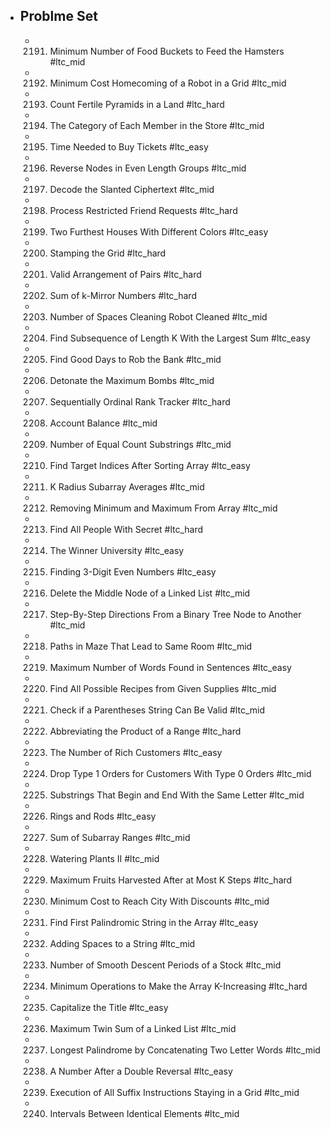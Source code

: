 - ## Problme Set
	- 2191. Minimum Number of Food Buckets to Feed the Hamsters #ltc_mid
	- 2192. Minimum Cost Homecoming of a Robot in a Grid #ltc_mid
	- 2193. Count Fertile Pyramids in a Land #ltc_hard
	- 2194. The Category of Each Member in the Store #ltc_mid
	- 2195. Time Needed to Buy Tickets #ltc_easy
	- 2196. Reverse Nodes in Even Length Groups #ltc_mid
	- 2197. Decode the Slanted Ciphertext #ltc_mid
	- 2198. Process Restricted Friend Requests #ltc_hard
	- 2199. Two Furthest Houses With Different Colors #ltc_easy
	- 2200. Stamping the Grid #ltc_hard
	- 2201. Valid Arrangement of Pairs #ltc_hard
	- 2202. Sum of k-Mirror Numbers #ltc_hard
	- 2203. Number of Spaces Cleaning Robot Cleaned #ltc_mid
	- 2204. Find Subsequence of Length K With the Largest Sum #ltc_easy
	- 2205. Find Good Days to Rob the Bank #ltc_mid
	- 2206. Detonate the Maximum Bombs #ltc_mid
	- 2207. Sequentially Ordinal Rank Tracker #ltc_hard
	- 2208. Account Balance #ltc_mid
	- 2209. Number of Equal Count Substrings #ltc_mid
	- 2210. Find Target Indices After Sorting Array #ltc_easy
	- 2211. K Radius Subarray Averages #ltc_mid
	- 2212. Removing Minimum and Maximum From Array #ltc_mid
	- 2213. Find All People With Secret #ltc_hard
	- 2214. The Winner University #ltc_easy
	- 2215. Finding 3-Digit Even Numbers #ltc_easy
	- 2216. Delete the Middle Node of a Linked List #ltc_mid
	- 2217. Step-By-Step Directions From a Binary Tree Node to Another #ltc_mid
	- 2218. Paths in Maze That Lead to Same Room #ltc_mid
	- 2219. Maximum Number of Words Found in Sentences #ltc_easy
	- 2220. Find All Possible Recipes from Given Supplies #ltc_mid
	- 2221. Check if a Parentheses String Can Be Valid #ltc_mid
	- 2222. Abbreviating the Product of a Range #ltc_hard
	- 2223. The Number of Rich Customers #ltc_easy
	- 2224. Drop Type 1 Orders for Customers With Type 0 Orders #ltc_mid
	- 2225. Substrings That Begin and End With the Same Letter #ltc_mid
	- 2226. Rings and Rods #ltc_easy
	- 2227. Sum of Subarray Ranges #ltc_mid
	- 2228. Watering Plants II #ltc_mid
	- 2229. Maximum Fruits Harvested After at Most K Steps #ltc_hard
	- 2230. Minimum Cost to Reach City With Discounts #ltc_mid
	- 2231. Find First Palindromic String in the Array #ltc_easy
	- 2232. Adding Spaces to a String #ltc_mid
	- 2233. Number of Smooth Descent Periods of a Stock #ltc_mid
	- 2234. Minimum Operations to Make the Array K-Increasing #ltc_hard
	- 2235. Capitalize the Title #ltc_easy
	- 2236. Maximum Twin Sum of a Linked List #ltc_mid
	- 2237. Longest Palindrome by Concatenating Two Letter Words #ltc_mid
	- 2238. A Number After a Double Reversal #ltc_easy
	- 2239. Execution of All Suffix Instructions Staying in a Grid #ltc_mid
	- 2240. Intervals Between Identical Elements #ltc_mid